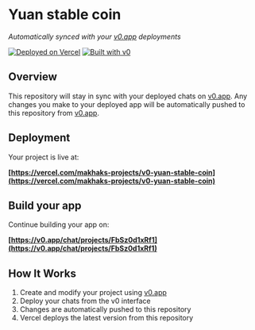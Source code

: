 # Yuan stable coin

*Automatically synced with your [v0.app](https://v0.app) deployments*

[![Deployed on Vercel](https://img.shields.io/badge/Deployed%20on-Vercel-black?style=for-the-badge&logo=vercel)](https://vercel.com/makhaks-projects/v0-yuan-stable-coin)
[![Built with v0](https://img.shields.io/badge/Built%20with-v0.app-black?style=for-the-badge)](https://v0.app/chat/projects/FbSz0d1xRf1)

## Overview

This repository will stay in sync with your deployed chats on [v0.app](https://v0.app).
Any changes you make to your deployed app will be automatically pushed to this repository from [v0.app](https://v0.app).

## Deployment

Your project is live at:

**[https://vercel.com/makhaks-projects/v0-yuan-stable-coin](https://vercel.com/makhaks-projects/v0-yuan-stable-coin)**

## Build your app

Continue building your app on:

**[https://v0.app/chat/projects/FbSz0d1xRf1](https://v0.app/chat/projects/FbSz0d1xRf1)**

## How It Works

1. Create and modify your project using [v0.app](https://v0.app)
2. Deploy your chats from the v0 interface
3. Changes are automatically pushed to this repository
4. Vercel deploys the latest version from this repository
